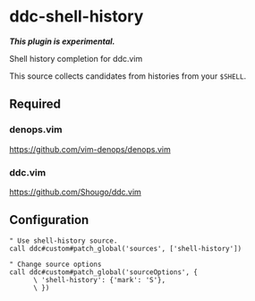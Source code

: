 # ddc-shell-history

***This plugin is experimental.***

Shell history completion for ddc.vim

This source collects candidates from histories from your `$SHELL`.

## Required

### denops.vim

https://github.com/vim-denops/denops.vim

### ddc.vim

https://github.com/Shougo/ddc.vim

## Configuration

```vim
" Use shell-history source.
call ddc#custom#patch_global('sources', ['shell-history'])

" Change source options
call ddc#custom#patch_global('sourceOptions', {
      \ 'shell-history': {'mark': 'S'},
      \ })
```
